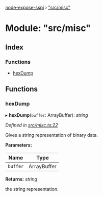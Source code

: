 [node-expose-sspi](../README.md) › ["src/misc"](_src_misc_.md)

# Module: "src/misc"

## Index

### Functions

* [hexDump](_src_misc_.md#hexdump)

## Functions

###  hexDump

▸ **hexDump**(`buffer`: ArrayBuffer): *string*

*Defined in [src/misc.ts:22](https://github.com/jlguenego/node-expose-sspi/blob/4e8c359/src/misc.ts#L22)*

Gives a string representation of binary data.

**Parameters:**

Name | Type |
------ | ------ |
`buffer` | ArrayBuffer |

**Returns:** *string*

the string representation.
